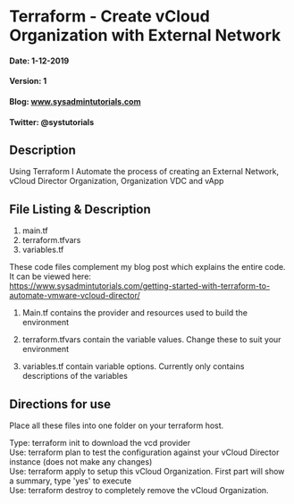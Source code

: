 # Terraform - Create vCloud Organization with External Network
#### Date: 1-12-2019
#### Version: 1
#### Blog: www.sysadmintutorials.com
#### Twitter: @systutorials

## Description

Using Terraform I Automate the process of creating an External Network, vCloud Director Organization, Organization VDC and vApp

## File Listing & Description
1. main.tf<br>
1. terraform.tfvars<br>
1. variables.tf<br>

These code files complement my blog post which explains the entire code. It can be viewed here:<br>
https://www.sysadmintutorials.com/getting-started-with-terraform-to-automate-vmware-vcloud-director/<br>
  
1. Main.tf contains the provider and resources used to build the environment<br>

2. terraform.tfvars contain the variable values. Change these to suit your environment<br>

3. variables.tf contain variable options. Currently only contains descriptions of the variables<br>
 
## Directions for use

Place all these files into one folder on your terraform host.

Type: terraform init to download the vcd provider<br>
Use: terraform plan to test the configuration against your vCloud Director instance (does not make any changes)<br>
Use: terraform apply to setup this vCloud Organization. First part will show a summary, type 'yes' to execute<br>
Use: terraform destroy to completely remove the vCloud Organization.
